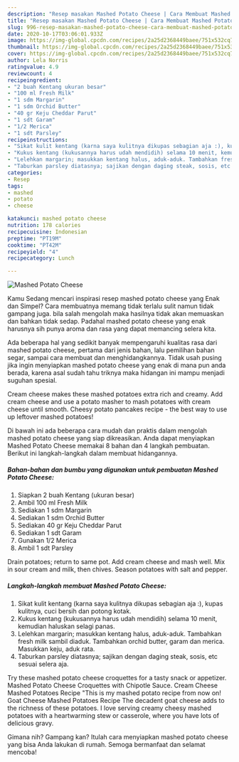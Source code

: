 ```yaml
---
description: "Resep masakan Mashed Potato Cheese | Cara Membuat Mashed Potato Cheese Yang Enak Dan Lezat"
title: "Resep masakan Mashed Potato Cheese | Cara Membuat Mashed Potato Cheese Yang Enak Dan Lezat"
slug: 996-resep-masakan-mashed-potato-cheese-cara-membuat-mashed-potato-cheese-yang-enak-dan-lezat
date: 2020-10-17T03:06:01.933Z
image: https://img-global.cpcdn.com/recipes/2a25d2368449baee/751x532cq70/mashed-potato-cheese-foto-resep-utama.jpg
thumbnail: https://img-global.cpcdn.com/recipes/2a25d2368449baee/751x532cq70/mashed-potato-cheese-foto-resep-utama.jpg
cover: https://img-global.cpcdn.com/recipes/2a25d2368449baee/751x532cq70/mashed-potato-cheese-foto-resep-utama.jpg
author: Lela Norris
ratingvalue: 4.9
reviewcount: 4
recipeingredient:
- "2 buah Kentang ukuran besar"
- "100 ml Fresh Milk"
- "1 sdm Margarin"
- "1 sdm Orchid Butter"
- "40 gr Keju Cheddar Parut"
- "1 sdt Garam"
- "1/2 Merica"
- "1 sdt Parsley"
recipeinstructions:
- "Sikat kulit kentang (karna saya kulitnya dikupas sebagian aja :), kupas kulitnya, cuci bersih dan potong kotak."
- "Kukus kentang (kukusannya harus udah mendidih) selama 10 menit, kemudian haluskan selagi panas."
- "Lelehkan margarin; masukkan kentang halus, aduk-aduk. Tambahkan fresh milk sambil diaduk. Tambahkan orchid butter, garam dan merica. Masukkan keju, aduk rata."
- "Taburkan parsley diatasnya; sajikan dengan daging steak, sosis, etc sesuai selera aja."
categories:
- Resep
tags:
- mashed
- potato
- cheese

katakunci: mashed potato cheese 
nutrition: 178 calories
recipecuisine: Indonesian
preptime: "PT19M"
cooktime: "PT42M"
recipeyield: "4"
recipecategory: Lunch

---
```



![Mashed Potato Cheese](https://img-global.cpcdn.com/recipes/2a25d2368449baee/751x532cq70/mashed-potato-cheese-foto-resep-utama.jpg)

Kamu Sedang mencari inspirasi resep mashed potato cheese yang Enak dan Simpel? Cara membuatnya memang tidak terlalu sulit namun tidak gampang juga. bila salah mengolah maka hasilnya tidak akan memuaskan dan bahkan tidak sedap. Padahal mashed potato cheese yang enak harusnya sih punya aroma dan rasa yang dapat memancing selera kita.

Ada beberapa hal yang sedikit banyak mempengaruhi kualitas rasa dari mashed potato cheese, pertama dari jenis bahan, lalu pemilihan bahan segar, sampai cara membuat dan menghidangkannya. Tidak usah pusing jika ingin menyiapkan mashed potato cheese yang enak di mana pun anda berada, karena asal sudah tahu triknya maka hidangan ini mampu menjadi suguhan spesial.

Cream cheese makes these mashed potatoes extra rich and creamy. Add cream cheese and use a potato masher to mash potatoes with cream cheese until smooth. Cheesy potato pancakes recipe - the best way to use up leftover mashed potatoes!


Di bawah ini ada beberapa cara mudah dan praktis dalam mengolah mashed potato cheese yang siap dikreasikan. Anda dapat menyiapkan Mashed Potato Cheese memakai 8 bahan dan 4 langkah pembuatan. Berikut ini langkah-langkah dalam membuat hidangannya.

<!--inarticleads1-->

##### Bahan-bahan dan bumbu yang digunakan untuk pembuatan Mashed Potato Cheese:

1. Siapkan 2 buah Kentang (ukuran besar)
1. Ambil 100 ml Fresh Milk
1. Sediakan 1 sdm Margarin
1. Sediakan 1 sdm Orchid Butter
1. Sediakan 40 gr Keju Cheddar Parut
1. Sediakan 1 sdt Garam
1. Gunakan 1/2 Merica
1. Ambil 1 sdt Parsley


Drain potatoes; return to same pot. Add cream cheese and mash well. Mix in sour cream and milk, then chives. Season potatoes with salt and pepper. 

<!--inarticleads2-->

##### Langkah-langkah membuat Mashed Potato Cheese:

1. Sikat kulit kentang (karna saya kulitnya dikupas sebagian aja :), kupas kulitnya, cuci bersih dan potong kotak.
1. Kukus kentang (kukusannya harus udah mendidih) selama 10 menit, kemudian haluskan selagi panas.
1. Lelehkan margarin; masukkan kentang halus, aduk-aduk. Tambahkan fresh milk sambil diaduk. Tambahkan orchid butter, garam dan merica. Masukkan keju, aduk rata.
1. Taburkan parsley diatasnya; sajikan dengan daging steak, sosis, etc sesuai selera aja.


Try these mashed potato cheese croquettes for a tasty snack or appetizer. Mashed Potato Cheese Croquettes with Chipotle Sauce. Cream Cheese Mashed Potatoes Recipe &#34;This is my mashed potato recipe from now on! Goat Cheese Mashed Potatoes Recipe The decadent goat cheese adds to the richness of these potatoes. I love serving creamy cheesy mashed potatoes with a heartwarming stew or casserole, where you have lots of delicious gravy. 

Gimana nih? Gampang kan? Itulah cara menyiapkan mashed potato cheese yang bisa Anda lakukan di rumah. Semoga bermanfaat dan selamat mencoba!
